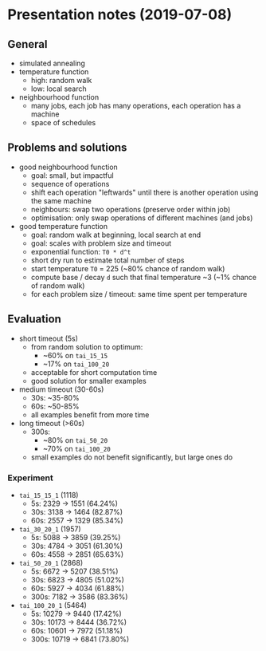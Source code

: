 # Presentation notes (2019-07-08)

## General
- simulated annealing
- temperature function
    - high: random walk
    - low: local search
- neighbourhood function
    - many jobs, each job has many operations, each operation has a machine
    - space of schedules

## Problems and solutions
- good neighbourhood function
    - goal: small, but impactful
    - sequence of operations
    - shift each operation "leftwards" until there is another operation using the same machine
    - neighbours: swap two operations (preserve order within job)
    - optimisation: only swap operations of different machines (and jobs)
- good temperature function
    - goal: random walk at beginning, local search at end
    - goal: scales with problem size and timeout
    - exponential function: `T0 * d^t`
    - short dry run to estimate total number of steps
    - start temperature `T0` = 225 (~80% chance of random walk)
    - compute base / decay `d` such that final temperature ~3 (~1% chance of random walk)
    - for each problem size / timeout: same time spent per temperature

## Evaluation
- short timeout (5s)
    - from random solution to optimum:
        - ~60% on `tai_15_15`
        - ~17% on `tai_100_20`
    - acceptable for short computation time
    - good solution for smaller examples
- medium timeout (30-60s)
    - 30s: ~35-80%
    - 60s: ~50-85%
    - all examples benefit from more time
- long timeout (>60s)
    - 300s:
        - ~80% on `tai_50_20`
        - ~70% on `tai_100_20`
    - small examples do not benefit significantly, but large ones do

### Experiment
- `tai_15_15_1` (1118)
    -  5s: 2329 -> 1551 (64.24%)
    - 30s: 3138 -> 1464 (82.87%)
    - 60s: 2557 -> 1329 (85.34%)
- `tai_30_20_1` (1957)
    -  5s: 5088 -> 3859 (39.25%)
    - 30s: 4784 -> 3051 (61.30%)
    - 60s: 4558 -> 2851 (65.63%)
- `tai_50_20_1` (2868)
    -   5s: 6672 -> 5207 (38.51%)
    -  30s: 6823 -> 4805 (51.02%)
    -  60s: 5927 -> 4034 (61.88%)
    - 300s: 7182 -> 3586 (83.36%)
- `tai_100_20_1` (5464)
    -   5s: 10279 -> 9440 (17.42%)
    -  30s: 10173 -> 8444 (36.72%)
    -  60s: 10601 -> 7972 (51.18%)
    - 300s: 10719 -> 6841 (73.80%)
